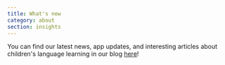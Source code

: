 ```yaml
---
title: What's new
category: about
section: insights
---
```

You can find our latest news, app updates, and interesting articles about children's language learning in our blog [here](https://studycat.com/blog/)!